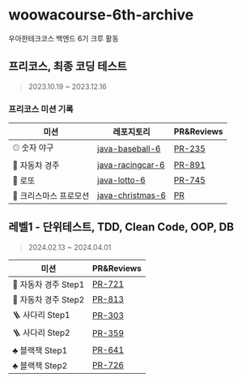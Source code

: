# woowacourse-6th-archive
우아한테크코스 백엔드 6기 크루 활동

## 프리코스, 최종 코딩 테스트
> 2023.10.19 ~ 2023.12.16

### 프리코스 미션 기록

|미션|레포지토리|PR&Reviews|
|------|---|---|
|⚾️ 숫자 야구|[java-baseball-6](https://github.com/woowacourse-precourse/java-baseball-6)|[PR-235](https://github.com/woowacourse-precourse/java-baseball-6/pull/235)|
|🚗 자동차 경주|[java-racingcar-6](https://github.com/woowacourse-precourse/java-racingcar-6)|[PR-891](https://github.com/woowacourse-precourse/java-racingcar-6/pull/891)|
|💸 로또|[java-lotto-6](https://github.com/woowacourse-precourse/java-lotto-6)|[PR-745](https://github.com/woowacourse-precourse/java-lotto-6/pull/745)|
|🎄 크리스마스 프로모션|[java-christmas-6](https://github.com/woowacourse-precourse/java-christmas-6)|[PR](https://github.com/JINU-CHANG/java-christmas-6-JINU-CHANG/pull/3)|

## 레벨1 - 단위테스트, TDD, Clean Code, OOP, DB
> 2024.02.13 ~ 2024.04.01

|미션|PR&Reviews|
|------|---|
|🚗 자동차 경주 Step1|[PR-721](https://github.com/woowacourse/java-racingcar/pull/721)|
|🚗 자동차 경주 Step2|[PR-813](https://github.com/woowacourse/java-racingcar/pull/813)|
|🪜 사다리 Step1|[PR-303](https://github.com/woowacourse/java-ladder/pull/303)|
|🪜 사다리 Step2|[PR-359](https://github.com/woowacourse/java-ladder/pull/359)|
|♣️ 블랙잭 Step1|[PR-641](https://github.com/woowacourse/java-blackjack/pull/641)|
|♣️ 블랙잭 Step2|[PR-726](https://github.com/woowacourse/java-blackjack/pull/726)|
